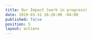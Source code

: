 ```yaml
---
title: Our Impact (work in progress)
date: 2019-03-31 16:26:00 -04:00
published: false
position: 5
layout: actions
---
```


